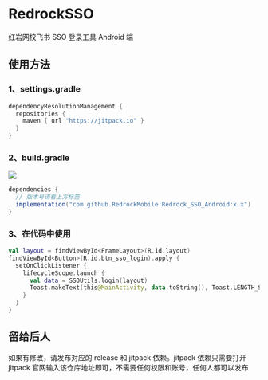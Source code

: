 # RedrockSSO
 红岩网校飞书 SSO 登录工具 Android 端
 
## 使用方法
### 1、settings.gradle
```groovy
dependencyResolutionManagement {
  repositories {
    maven { url "https://jitpack.io" }
  }
}
```

### 2、build.gradle
[![](https://jitpack.io/v/RedrockMobile/Redrock_SSO_Android.svg)](https://jitpack.io/#RedrockMobile/Redrock_SSO_Android)
```groovy
dependencies {
  // 版本号请看上方标签
  implementation("com.github.RedrockMobile:Redrock_SSO_Android:x.x")
}
```

### 3、在代码中使用
```kotlin
val layout = findViewById<FrameLayout>(R.id.layout)
findViewById<Button>(R.id.btn_sso_login).apply {
  setOnClickListener {
    lifecycleScope.launch {
      val data = SSOUtils.login(layout)
      Toast.makeText(this@MainActivity, data.toString(), Toast.LENGTH_SHORT).show()
    }
  }
}
```

## 留给后人
如果有修改，请发布对应的 release 和 jitpack 依赖。jitpack 依赖只需要打开 jitpack 官网输入该仓库地址即可，不需要任何权限和账号，任何人都可以发布